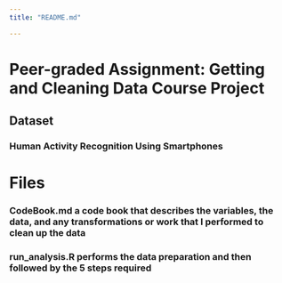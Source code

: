 ```yaml
---
title: "README.md"

---
```


# Peer-graded Assignment: Getting and Cleaning Data Course Project

## Dataset
### Human Activity Recognition Using Smartphones

# Files
### CodeBook.md a code book that describes the variables, the data, and any transformations or work that I performed to clean up the data

### run_analysis.R performs the data preparation and then followed by the 5 steps required 
